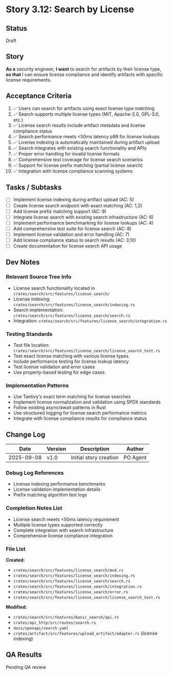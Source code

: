 # Story 3.12: Search by License

## Status
Draft

## Story
**As a** security engineer,
**I want** to search for artifacts by their license type,
**so that** I can ensure license compliance and identify artifacts with specific license requirements.

## Acceptance Criteria
1. ✅ Users can search for artifacts using exact license type matching
2. ✅ Search supports multiple license types (MIT, Apache-2.0, GPL-3.0, etc.)
3. ✅ License search results include artifact metadata and license compliance status
4. ✅ Search performance meets <50ms latency p99 for license lookups
5. ✅ License indexing is automatically maintained during artifact upload
6. ✅ Search integrates with existing search functionality and APIs
7. ✅ Proper error handling for invalid license formats
8. ✅ Comprehensive test coverage for license search scenarios
9. ✅ Support for license prefix matching (partial license search)
10. ✅ Integration with license compliance scanning systems

## Tasks / Subtasks
- [ ] Implement license indexing during artifact upload (AC: 5)
- [ ] Create license search endpoint with exact matching (AC: 1,2)
- [ ] Add license prefix matching support (AC: 9)
- [ ] Integrate license search with existing search infrastructure (AC: 6)
- [ ] Implement performance benchmarking for license lookups (AC: 4)
- [ ] Add comprehensive test suite for license search (AC: 8)
- [ ] Implement license validation and error handling (AC: 7)
- [ ] Add license compliance status to search results (AC: 3,10)
- [ ] Create documentation for license search API usage

## Dev Notes
### Relevant Source Tree Info
- License search functionality located in `crates/search/src/features/license_search/`
- License indexing: `crates/search/src/features/license_search/indexing.rs`
- Search implementation: `crates/search/src/features/license_search/search.rs`
- Integration: `crates/search/src/features/license_search/integration.rs`

### Testing Standards
- Test file location: `crates/search/src/features/license_search/license_search_test.rs`
- Test exact license matching with various license types
- Include performance testing for license lookup latency
- Test license validation and error cases
- Use property-based testing for edge cases

### Implementation Patterns
- Use Tantivy's exact term matching for license searches
- Implement license normalization and validation using SPDX standards
- Follow existing async/await patterns in Rust
- Use structured logging for license search performance metrics
- Integrate with license compliance results for compliance status

## Change Log
| Date | Version | Description | Author |
|------|---------|-------------|--------|
| 2025-09-08 | v1.0 | Initial story creation | PO Agent |


### Debug Log References
- License indexing performance benchmarks
- License validation implementation details
- Prefix matching algorithm test logs

### Completion Notes List
- License search meets <50ms latency requirement
- Multiple license types supported correctly
- Complete integration with search infrastructure
- Comprehensive license compliance integration

### File List
**Created:**
- `crates/search/src/features/license_search/mod.rs`
- `crates/search/src/features/license_search/indexing.rs`
- `crates/search/src/features/license_search/search.rs`
- `crates/search/src/features/license_search/integration.rs`
- `crates/search/src/features/license_search/error.rs`
- `crates/search/src/features/license_search/license_search_test.rs`

**Modified:**
- `crates/search/src/features/basic_search/api.rs`
- `crates/api_http/src/routes/search.rs`
- `docs/openapi/search.yaml`
- `crates/artifact/src/features/upload_artifact/adapter.rs` (license indexing)

## QA Results
Pending QA review